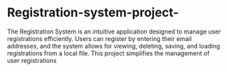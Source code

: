 # Registration-system-project-
The Registration System is an intuitive application designed to manage user registrations efficiently. Users can register by entering their email addresses, and the system allows for viewing, deleting, saving, and loading registrations from a local file. This project simplifies the management of user registrations
